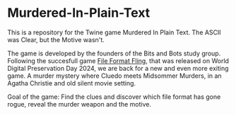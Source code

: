 # Murdered-In-Plain-Text
This is a repository for the Twine game Murdered In Plain Text. The ASCII was Clear, but the Motive wasn't. 

The game is developed by the founders of the Bits and Bots study group. 
Following the succesfull game [File Format Fling](https://francesca4242.github.io/File_Format_Fling/), that was released on World Digital Preservation Day 2024, we are back for a new and even more exiting game. A murder mystery where Cluedo meets Midsommer Murders, in an Agatha Christie and old silent movie setting. 

Goal of the game: Find the clues and discover which file format has gone rogue, reveal the murder weapon and the motive.
